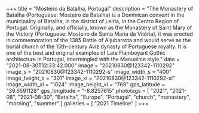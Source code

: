 +++
title = "Mosteiro da Batalha, Portugal"
description = "The Monastery of Batalha (Portuguese: Mosteiro da Batalha) is a Dominican convent in the municipality of Batalha, in the district of Leiria, in the Centro Region of Portugal. Originally, and officially, known as the Monastery of Saint Mary of the Victory (Portuguese: Mosteiro de Santa Maria da Vitória), it was erected in commemoration of the 1385 Battle of Aljubarrota and would serve as the burial church of the 15th-century Aviz dynasty of Portuguese royalty. It is one of the best and original examples of Late Flamboyant Gothic architecture in Portugal, intermingled with the Manueline style."
date = "2021-08-30T12:33:42.000"
image = "20210830@123342-1110292"
image_s = "20210830@123342-1110292-s"
image_width_s = "400"
image_height_s = "301"
image_xl = "20210830@123342-1110292-xl"
image_width_xl = "1024"
image_height_xl = "769"
gps_latitude = "39.6591128"
gps_longitude = "-8.8257615"
phototags = [ "2021", "2021-08", "2021-08-30", "Batalha", "Europe", "Portugal", "church", "monastery", "morning", "summer" ]
galleries = [ "2021 Timeline" ]
+++
